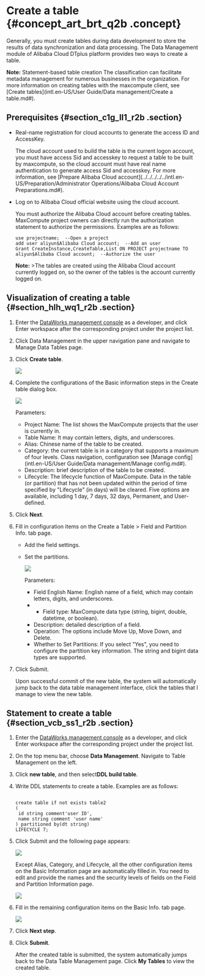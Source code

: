 # Create a table {#concept_art_brt_q2b .concept}

Generally, you must create tables during data development to store the results of data synchronization and data processing. The Data Management module of Alibaba Cloud DTplus platform provides two ways to create a table.

**Note:** Statement-based table creation The classification can facilitate metadata management for numerous businesses in the organization. For more information on creating tables with the maxcompute client, see [Create tables](intl.en-US/User Guide/Data management/Create a table.md#).

## Prerequisites {#section_c1g_ll1_r2b .section}

-   Real-name registration for cloud accounts to generate the access ID and AccessKey.

    The cloud account used to build the table is the current logon account, you must have access Sid and accesskey to request a table to be built by maxcompute, so the cloud account must have real name authentication to generate access Sid and accesskey. For more information, see [Prepare Alibaba Cloud account](../../../../../intl.en-US/Preparation/Administrator Operations/Alibaba Cloud Account Preparations.md#).

-   Log on to Alibaba Cloud official website using the cloud account.

    You must authorize the Alibaba Cloud account before creating tables. MaxCompute project owners can directly run the authorization statement to authorize the permissions. Examples are as follows:

    ```
    use projectname;  --Open a project
    add user aliyun$Alibaba Cloud account;  --Add an user
    Grant CreateInstance,CreateTable,List ON PROJECT projectname TO aliyun$Alibaba Cloud account;  --Authorize the user
    ```

    **Note:** \>The tables are created using the Alibaba Cloud account currently logged on, so the owner of the tables is the account currently logged on.


## Visualization of creating a table {#section_hlh_wq1_r2b .section}

1.  Enter the [DataWorks management console](https://workbench.data.aliyun.com/console) as a developer, and click Enter workspace after the corresponding project under the project list.
2.  Click Data Management in the upper navigation pane and navigate to Manage Data Tables page.
3.  Click **Create table**.

    ![](http://static-aliyun-doc.oss-cn-hangzhou.aliyuncs.com/assets/img/16346/15476194008649_en-US.png)

4.  Complete the configurations of the Basic information steps in the Create table dialog box.

    ![](http://static-aliyun-doc.oss-cn-hangzhou.aliyuncs.com/assets/img/16346/15476194008650_en-US.png)

    Parameters:

    -   Project Name: The list shows the MaxCompute projects that the user is currently in.
    -   Table Name: It may contain letters, digits, and underscores.
    -   Alias: Chinese name of the table to be created.
    -   Category: the current table is in a category that supports a maximum of four levels. Class navigation, configuration see [Manage config](intl.en-US/User Guide/Data management/Manage config.md#).
    -   Description: brief description of the table to be created.
    -   Lifecycle: The lifecycle function of MaxCompute. Data in the table \(or partition\) that has not been updated within the period of time specified by "Lifecycle" \(in days\) will be cleared. Five options are available, including 1 day, 7 days, 32 days, Permanent, and User-defined.
5.  Click **Next**.
6.  Fill in configuration items on the Create a Table \> Field and Partition Info. tab page.
    -   Add the field settings.
    -   Set the partitions.

        ![](http://static-aliyun-doc.oss-cn-hangzhou.aliyuncs.com/assets/img/16346/15476194008651_en-US.png)

        Parameters:

        -   Field English Name: English name of a field, which may contain letters, digits, and underscores.
        -   - Field type: MaxCompute data type \(string, bigint, double, datetime, or boolean\).
        -   Description: detailed description of a field.
        -   Operation: The options include Move Up, Move Down, and Delete.
        -   Whether to Set Partitions: If you select "Yes", you need to configure the partition key information. The string and bigint data types are supported.
7.  Click Submit.

    Upon successful commit of the new table, the system will automatically jump back to the data table management interface, click the tables that I manage to view the new table.


## Statement to create a table {#section_vcb_ss1_r2b .section}

1.  Enter the [DataWorks management console](https://workbench.data.aliyun.com/console) as a developer, and click Enter workspace after the corresponding project under the project list.
2.  On the top menu bar, choose **Data Management**. Navigate to Table Management on the left.
3.  Click **new table**, and then select**DDL build table**.
4.  Write DDL statements to create a table. Examples are as follows:

    ```
    
    create table if not exists table2
    (
     id string comment'user ID', 
     name string comment 'user name'
    ) partitioned by(dt string) 
    LIFECYCLE 7;
    ```

5.  Click Submit and the following page appears:

    ![](http://static-aliyun-doc.oss-cn-hangzhou.aliyuncs.com/assets/img/16346/15476194008653_en-US.png)

    Except Alias, Category, and Lifecycle, all the other configuration items on the Basic Information page are automatically filled in. You need to edit and provide the names and the security levels of fields on the Field and Partition Information page.

    ![](http://static-aliyun-doc.oss-cn-hangzhou.aliyuncs.com/assets/img/16346/15476194008654_en-US.png)

6.  Fill in the remaining configuration items on the Basic Info. tab page.

    ![](http://static-aliyun-doc.oss-cn-hangzhou.aliyuncs.com/assets/img/16346/15476194008655_en-US.png)

7.  Click **Next step**.
8.  Click **Submit**.

    After the created table is submitted, the system automatically jumps back to the Data Table Management page. Click **My Tables** to view the created table.


